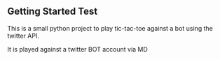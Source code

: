 ## Getting Started Test

This is a small python project to play tic-tac-toe against a bot using the twitter API.

It is played against a twitter BOT account via MD
